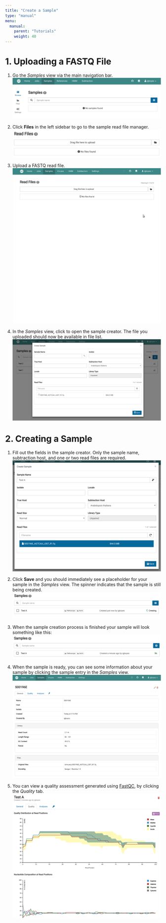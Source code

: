```yaml
---
title: "Create a Sample"
type: "manual"
menu:
  manual:
    parent: "Tutorials"
    weight: 40
---
```


# 1. Uploading a FASTQ File

1. Go the _Samples_ view via the main navigation bar.
   ![Empty Sample Manager](empty.png)

2. Click **Files** in the left sidebar to go to the sample read file manager.
   ![Sample File Manager](files.png)

3. Upload a FASTQ read file.
   ![Upload Read File](upload.gif)

4. In the _Samples_ view, click <i class="fa fa-plus-square"></i> to open the sample creator. The file you uploaded should now be available in file list.
   ![Sample Creator](create.png)

# 2. Creating a Sample

1. Fill out the fields in the sample creator. Only the sample name, subtraction host, and one or two read files are required.
   ![Sample Creator Filled](filled.png)

2. Click <i class="fas fa-save"></i> **Save** and you should immediately see a placeholder for your sample in the _Samples_ view. The spinner indicates that the sample is still being created.
   ![Sample Creator Filled](creating.png)

3. When the sample creation process is finished your sample will look something like this:
   ![Sample Creation Complete](ready.png)

4. When the sample is ready, you can see some information about your sample by clicking the sample entry in the _Samples_ view.
   ![Sample General Information](general.png)

5. You can view a quality assessment generated using [FastQC](https://www.bioinformatics.babraham.ac.uk/projects/fastqc/), by clicking the _Quality_ tab.
   ![Sample Quality](quality.png)
